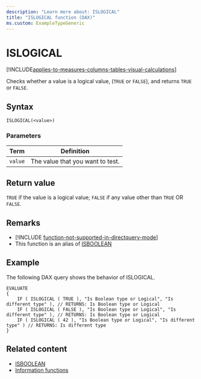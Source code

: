 ```yaml
---
description: "Learn more about: ISLOGICAL"
title: "ISLOGICAL function (DAX)"
ms.custom: ExampleTypeGeneric
---
```

# ISLOGICAL

[!INCLUDE[applies-to-measures-columns-tables-visual-calculations](includes/applies-to-measures-columns-tables-visual-calculations.md)]

Checks whether a value is a logical value, (`TRUE` or `FALSE`), and returns `TRUE` or `FALSE`.

## Syntax

```dax
ISLOGICAL(<value>)
```

### Parameters

|Term|Definition|
|--------|--------------|
|`value`|The value that you want to test.|

## Return value

`TRUE` if the value is a logical value; `FALSE` if any value other than `TRUE` OR `FALSE`.

## Remarks

- [!INCLUDE [function-not-supported-in-directquery-mode](includes/function-not-supported-in-directquery-mode.md)]
- This function is an alias of [ISBOOLEAN](isboolean-function-dax.md)

## Example

The following DAX query shows the behavior of ISLOGICAL.

```dax
EVALUATE
{
    IF ( ISLOGICAL ( TRUE ), "Is Boolean type or Logical", "Is different type" ), // RETURNS: Is Boolean type or Logical
    IF ( ISLOGICAL ( FALSE ), "Is Boolean type or Logical", "Is different type" ), // RETURNS: Is Boolean type or Logical
    IF ( ISLOGICAL ( 42 ), "Is Boolean type or Logical", "Is different type" ) // RETURNS: Is different type
}
```

## Related content
- [ISBOOLEAN](isboolean-function-dax.md)
- [Information functions](information-functions-dax.md)
